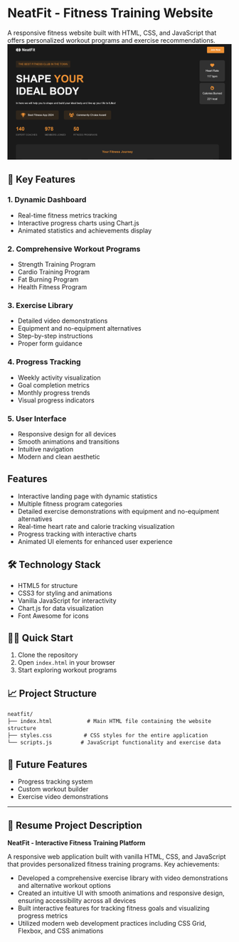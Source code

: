 # NeatFit - Fitness Training Website

A responsive fitness website built with HTML, CSS, and JavaScript that offers personalized workout programs and exercise recommendations.
![alt text](image.png)
## 🚀 Key Features
### 1. Dynamic Dashboard
- Real-time fitness metrics tracking
- Interactive progress charts using Chart.js
- Animated statistics and achievements display

### 2. Comprehensive Workout Programs
- Strength Training Program
- Cardio Training Program
- Fat Burning Program
- Health Fitness Program

### 3. Exercise Library
- Detailed video demonstrations
- Equipment and no-equipment alternatives
- Step-by-step instructions
- Proper form guidance

### 4. Progress Tracking
- Weekly activity visualization
- Goal completion metrics
- Monthly progress trends
- Visual progress indicators

### 5. User Interface
- Responsive design for all devices
- Smooth animations and transitions
- Intuitive navigation
- Modern and clean aesthetic


## Features
- Interactive landing page with dynamic statistics
- Multiple fitness program categories
- Detailed exercise demonstrations with equipment and no-equipment alternatives
- Real-time heart rate and calorie tracking visualization
- Progress tracking with interactive charts
- Animated UI elements for enhanced user experience

## 🛠️ Technology Stack
- HTML5 for structure
- CSS3 for styling and animations
- Vanilla JavaScript for interactivity
- Chart.js for data visualization
- Font Awesome for icons

## 🏃‍♂️ Quick Start
1. Clone the repository
2. Open `index.html` in your browser
3. Start exploring workout programs

## 📈 Project Structure
```
neatfit/
├── index.html           # Main HTML file containing the website structure
├── styles.css          # CSS styles for the entire application
└── scripts.js         # JavaScript functionality and exercise data
```

## 🎯 Future Features
- Progress tracking system
- Custom workout builder
- Exercise video demonstrations

---

## 📝 Resume Project Description

**NeatFit - Interactive Fitness Training Platform**

A responsive web application built with vanilla HTML, CSS, and JavaScript that provides personalized fitness training programs. Key achievements:

- Developed a comprehensive exercise library with video demonstrations and alternative workout options
- Created an intuitive UI with smooth animations and responsive design, ensuring accessibility across all devices
- Built interactive features for tracking fitness goals and visualizing progress metrics
- Utilized modern web development practices including CSS Grid, Flexbox, and CSS animations

